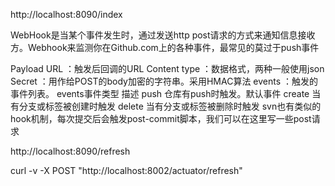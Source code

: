 http://localhost:8090/index

WebHook是当某个事件发生时，通过发送http post请求的方式来通知信息接收方。Webhook来监测你在Github.com上的各种事件，最常见的莫过于push事件

Payload URL ：触发后回调的URL
Content type ：数据格式，两种一般使用json
Secret ：用作给POST的body加密的字符串。采用HMAC算法
events ：触发的事件列表。
events事件类型	描述
push	仓库有push时触发。默认事件
create	当有分支或标签被创建时触发
delete	当有分支或标签被删除时触发
svn也有类似的hook机制，每次提交后会触发post-commit脚本，我们可以在这里写一些post请求

http://localhost:8090/refresh

curl -v -X POST "http://localhost:8002/actuator/refresh"